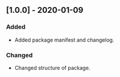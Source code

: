 ## [1.0.0] - 2020-01-09
### Added
- Added package manifest and changelog.

### Changed
- Changed structure of package.